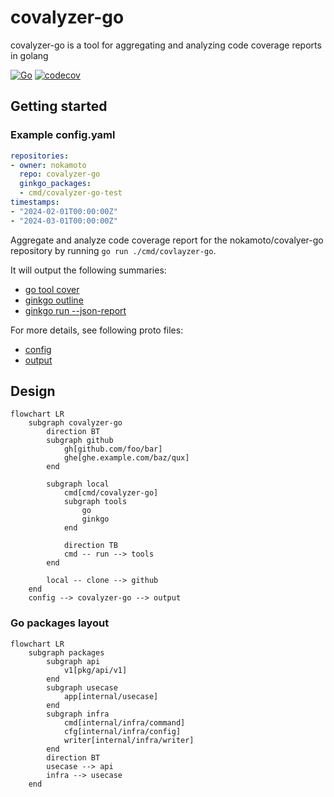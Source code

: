 # covalyzer-go
covalyzer-go is a tool for aggregating and analyzing code coverage reports in golang

[![Go](https://github.com/nokamoto/covalyzer-go/actions/workflows/ci.yaml/badge.svg)](https://github.com/nokamoto/covalyzer-go/actions/workflows/ci.yaml)
[![codecov](https://codecov.io/gh/nokamoto/covalyzer-go/graph/badge.svg?token=XKC39T8E06)](https://codecov.io/gh/nokamoto/covalyzer-go)

## Getting started

### Example config.yaml

```yaml
repositories:
- owner: nokamoto
  repo: covalyzer-go
  ginkgo_packages:
  - cmd/covalyzer-go-test
timestamps:
- "2024-02-01T00:00:00Z"
- "2024-03-01T00:00:00Z"
```

Aggregate and analyze code coverage report for the nokamoto/covalyer-go repository by running `go run ./cmd/covlayzer-go`.

It will output the following summaries:
- [go tool cover](./examples/covalyzer.csv) 
- [ginkgo outline](./examples/covalyzer-ginkgo-outline.csv)
- [ginkgo run --json-report](./examples/covalyzer-ginkgo-report.csv)

For more details, see following proto files:
- [config](./api/v1/config.proto)
- [output](./api/v1/covalyzer.proto)

## Design
```mermaid
flowchart LR
    subgraph covalyzer-go
        direction BT
        subgraph github
            gh[github.com/foo/bar]
            ghe[ghe.example.com/baz/qux]
        end

        subgraph local
            cmd[cmd/covalyzer-go]
            subgraph tools
                go
                ginkgo
            end

            direction TB
            cmd -- run --> tools
        end

        local -- clone --> github
    end
    config --> covalyzer-go --> output
```

### Go packages layout

```mermaid
flowchart LR
    subgraph packages
        subgraph api
            v1[pkg/api/v1]
        end
        subgraph usecase
            app[internal/usecase]
        end
        subgraph infra
            cmd[internal/infra/command]
            cfg[internal/infra/config]
            writer[internal/infra/writer]
        end
        direction BT
        usecase --> api
        infra --> usecase
    end
```
